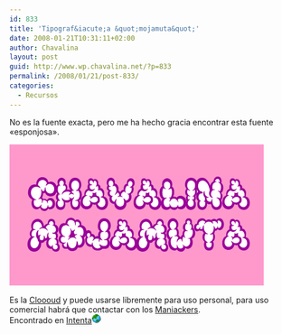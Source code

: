 ```yaml
---
id: 833
title: 'Tipograf&iacute;a &quot;mojamuta&quot;'
date: 2008-01-21T10:31:11+02:00
author: Chavalina
layout: post
guid: http://www.wp.chavalina.net/?p=833
permalink: /2008/01/21/post-833/
categories:
  - Recursos
---
```

No es la fuente exacta, pero me ha hecho gracia encontrar esta fuente «esponjosa».

<p class="imgcentro">
  <img src="/imagenes/fotos/mojamuta.jpg" alt="Chavalina Mojamuta" />
</p>

Es la <a href="http://www2.wind.ne.jp/maniackers/cloooud.html" target="_blank">Cloooud</a> y puede usarse libremente para uso personal, para uso comercial habrá que contactar con los <a href="http://www2.wind.ne.jp/maniackers/designfont.html" target="_blank">Maniackers</a>.  
Encontrado en <a href="http://www.webintenta.com/coleccionar-fuentes.html" target="_blank">Intenta</a>![mundo](/imagenes/emoticonos/mundo.gif)